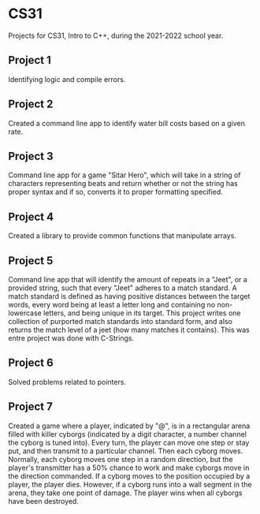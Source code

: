 # CS31
Projects for CS31, Intro to C++, during the 2021-2022 school year.


## Project 1
Identifying logic and compile errors.

## Project 2
Created a command line app to identify water bill costs based on a given rate.

## Project 3
Command line app for a game "Sitar Hero", which will take in a string of characters representing beats and return whether or not the string has proper syntax and if so, converts it to proper formatting specified.

## Project 4
Created a library to provide common functions that manipulate arrays.

## Project 5
Command line app that will identify the amount of repeats in a "Jeet", or a provided string, such that every "Jeet" adheres to a match standard. A match standard is defined as having positive distances between the target words, every word being at least a letter long and containing no non-lowercase letters, and being unique in its target. This project writes one collection of purported match standards into standard form, and also returns the match level of a jeet (how many matches it contains). This was entre project was done with C-Strings.

## Project 6
Solved problems related to pointers.

## Project 7
Created a game where a player, indicated by "@", is in a rectangular arena filled with killer cyborgs (indicated by a digit character, a number channel the cyborg is tuned into).
Every turn, the player can move one step or stay put, and then transmit to a particular channel. Then each cyborg moves.
Normally, each cyborg moves one step in a random direction, but the player's transmitter has a 50% chance to work and make cyborgs move in the direction commanded.
If a cyborg moves to the position occupied by a player, the player dies. However, if a cyborg runs into a wall segment in the arena, they take one point of damage.
The player wins when all cyborgs have been destroyed.
